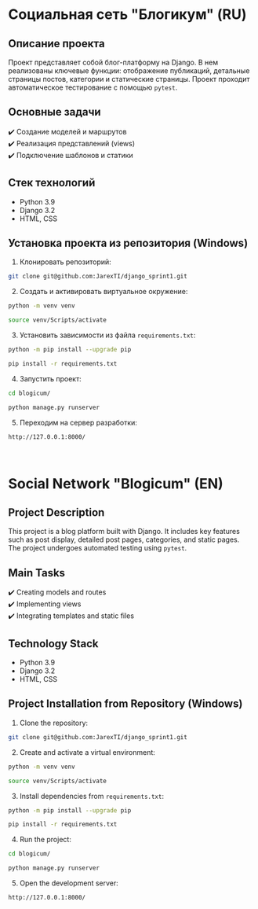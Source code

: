 # Социальная сеть "Блогикум" (RU)

Описание проекта
---
Проект представляет собой блог-платформу на Django. В нем реализованы ключевые функции: отображение публикаций, детальные страницы постов, категории и статические страницы. 
Проект проходит автоматическое тестирование с помощью `pytest`.

Основные задачи
---
✔️ Создание моделей и маршрутов  
✔️ Реализация представлений (views)  
✔️ Подключение шаблонов и статики

Стек технологий
---
- Python 3.9
- Django 3.2
- HTML, CSS

Установка проекта из репозитория (Windows)
---
1. Клонировать репозиторий:
```bash
git clone git@github.com:JarexTI/django_sprint1.git
```
2. Создать и активировать виртуальное окружение:
```bash
python -m venv venv

source venv/Scripts/activate
```
3. Установить зависимости из файла `requirements.txt`:
```bash
python -m pip install --upgrade pip

pip install -r requirements.txt
```
4. Запустить проект:
```bash
cd blogicum/

python manage.py runserver
```
5. Переходим на сервер разработки:
```bash
http://127.0.0.1:8000/
```
<br>

# Social Network "Blogicum" (EN)

Project Description
---
This project is a blog platform built with Django. It includes key features such as post display, detailed post pages, categories, and static pages.  
The project undergoes automated testing using `pytest`.

Main Tasks
---
✔️ Creating models and routes  
✔️ Implementing views  
✔️ Integrating templates and static files

Technology Stack
---
- Python 3.9
- Django 3.2
- HTML, CSS

Project Installation from Repository (Windows)
---
1. Clone the repository:
```bash
git clone git@github.com:JarexTI/django_sprint1.git
```

2. Create and activate a virtual environment:
```bash
python -m venv venv

source venv/Scripts/activate
```

3. Install dependencies from `requirements.txt`:
```bash
python -m pip install --upgrade pip

pip install -r requirements.txt
```

4. Run the project:
```bash
cd blogicum/

python manage.py runserver
```

5. Open the development server:
```bash
http://127.0.0.1:8000/
```
